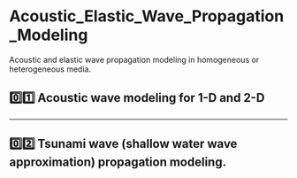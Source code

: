# Acoustic_Elastic_Wave_Propagation_Modeling
Acoustic and elastic wave propagation modeling in homogeneous or heterogeneous media.

## :zero::one: Acoustic wave modeling for 1-D and 2-D

***

## :zero::two: Tsunami wave (shallow water wave approximation) propagation modeling.
